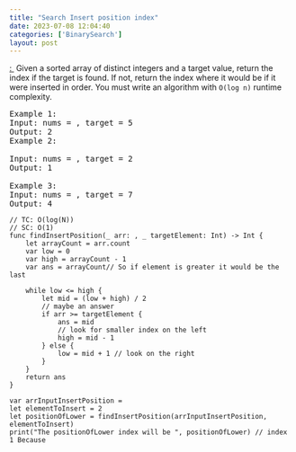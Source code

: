 ```yaml
---
title: "Search Insert position index"
date: 2023-07-08 12:04:40
categories: ['BinarySearch']
layout: post
---
```


<!-- wp:paragraph -->
<a href="https://leetcode.com/problems/search-insert-position/" target="_blank" rel="noopener" title="">: </a> Given a sorted array of distinct integers and a target value, return the index if the target is found. If not, return the index where it would be if it were inserted in order. You must write an algorithm with <code>O(log n)</code> runtime complexity.


<!-- /wp:paragraph -->

<!-- wp:preformatted -->
<pre class="wp-block-preformatted">Example 1:
Input: nums = , target = 5
Output: 2
Example 2:

Input: nums = , target = 2
Output: 1

Example 3:
Input: nums = , target = 7
Output: 4</pre>
<!-- /wp:preformatted -->

<!-- wp:code -->
<pre class="wp-block-code"><code lang="swift" class="language-swift">// TC: O(log(N))
// SC: O(1)
func findInsertPosition(_ arr: , _ targetElement: Int) -> Int {
    let arrayCount = arr.count
    var low = 0
    var high = arrayCount - 1
    var ans = arrayCount// So if element is greater it would be the last

    while low <= high {
        let mid = (low + high) / 2
        // maybe an answer
        if arr >= targetElement {
            ans = mid
            // look for smaller index on the left
            high = mid - 1
        } else {
            low = mid + 1 // look on the right
        }
    }
    return ans
}

var arrInputInsertPosition = 
let elementToInsert = 2
let positionOfLower = findInsertPosition(arrInputInsertPosition, elementToInsert)
print("The positionOfLower index will be ", positionOfLower) // index 1 Because </code></pre>
<!-- /wp:code -->